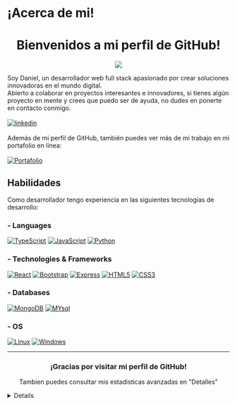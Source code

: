 # ¡Acerca de mi!

<h1 align="center">Bienvenidos a mi perfil de GitHub!</h1>
<p align="center">
  <a href="https://github.com/Crooks2k">
    <img src="https://komarev.com/ghpvc/?username=Crooks2k&color=blue&style=flat)" />
  </a>
</p>

Soy Daniel, un desarrollador web full stack apasionado por crear soluciones innovadoras en el mundo digital.<br>
Abierto a colaborar en proyectos interesantes e innovadores, si tienes algún proyecto en mente y crees que puedo ser de ayuda, no dudes en ponerte en contacto conmigo.
<br>
<br>
[![linkedin](https://img.shields.io/badge/linkedin-0A66C2?style=for-the-badge&logo=linkedin&logoColor=white)](https://www.linkedin.com/in/daniel-felipe-veloza/)
<br>
<br>
Además de mi perfil de GitHub, también puedes ver más de mi trabajo en mi portafolio en línea: 
<br> 
<br>
[![Portafolio](https://img.shields.io/badge/my_portfolio-003045?style=for-the-badge&logo=ko-fi&logoColor=white)](https://daniel-veloza-portafolio.netlify.app/)


## Habilidades

Como desarrollador tengo experiencia en las siguientes tecnologías de desarrollo:

### - Languages
[![TypeScript](https://img.shields.io/badge/typescript-black?style=for-the-badge&logo=typescript)](https://github.com/Crooks2k)
[![JavaScript](https://img.shields.io/badge/javascript-black?style=for-the-badge&logo=javascript)](https://github.com/Crooks2k)
[![Python](https://img.shields.io/badge/python-black?style=for-the-badge&logo=python)](https://github.com/Crooks2k)

### - Technologies & Frameworks
[![React](https://img.shields.io/badge/react-black?style=for-the-badge&logo=react)](https://github.com/Crooks2k)
[![Bootstrap](https://img.shields.io/badge/bootstrap-black?style=for-the-badge&logo=bootstrap)](https://github.com/Crooks2k)
[![Express](https://img.shields.io/badge/express-black?style=for-the-badge&logo=express)](https://github.com/Crooks2k)
[![HTML5](https://img.shields.io/badge/html5-black?style=for-the-badge&logo=html5)](https://github.com/Crooks2k)
[![CSS3](https://img.shields.io/badge/css3-black?style=for-the-badge&logo=css3)](https://github.com/Crooks2k)

### - Databases
[![MongoDB](https://img.shields.io/badge/mongodb-black?style=for-the-badge&logo=mongodb)](https://github.com/Crooks2k)
[![MYsql](https://img.shields.io/badge/mysql-black?style=for-the-badge&logo=mysql)](https://github.com/Crooks2k)

### - OS
[![Linux](https://img.shields.io/badge/linux-black?style=for-the-badge&logo=Linux)](https://github.com/Crooks2k)
[![Windows](https://img.shields.io/badge/Windows-black?style=for-the-badge&logo=Windows)](https://github.com/Crooks2k)
<hr>

<h3 align="center">¡Gracias por visitar mi perfil de GitHub!</h3>
<p align="center">Tambien puedes consultar mis estadisticas avanzadas en "Detalles"</p>

<details>
<p align="center">
 
  <a href="https://github.com/Crooks2k">
    <img src="https://github-readme-streak-stats.herokuapp.com/?user=Crooks2k&hide_border=true&card_width=338&theme=transparent" />
  </a>
  <a href="https://github.com/Crooks2k">
    <img src="http://github-profile-summary-cards.vercel.app/api/cards/stats?username=Crooks2k&theme=transparent" />
  </a>

 <p align="center">
  <img align="center" src="https://github-readme-stats.vercel.app/api/top-langs/?username=Crooks2k&show_icons=true&theme=dracula&title_color=ffffff&text_color=ffffff&bg_color=000000&locale=en" width="350" >
 </p>
 <hr>
</p>
</details>
</p>
